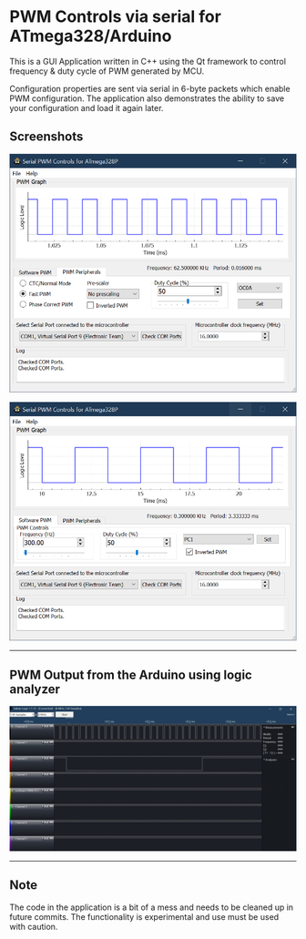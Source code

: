 # PWM Controls via serial for ATmega328/Arduino

This is a GUI Application written in C++ using the Qt framework to control frequency & duty cycle of PWM generated by MCU.

Configuration properties are sent via serial in 6-byte packets which enable PWM configuration. The application also demonstrates the ability to save your configuration and load it again later.

## Screenshots

![Circuit](img/app.png)

![Circuit](img/app2.png)



---
## PWM Output from the Arduino using logic analyzer


![Circuit](img/logic.jpg)

---
## Note
The code in the application is a bit of a mess and needs to be cleaned up in future commits. The functionality is experimental and use must be used with caution.